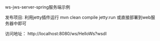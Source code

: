 ws-jws-server-spring服务端示例

发布项目:
    利用jetty插件运行 mvn clean compile jetty:run
    或直接部署到web服务器中即可

访问地址： http://localhost:8080/ws/HelloWs?wsdl